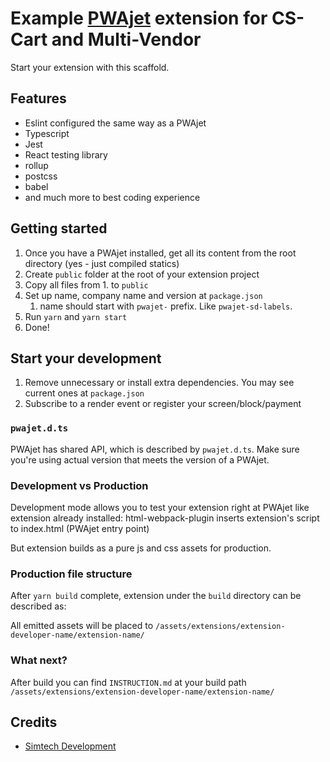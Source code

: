 # Example [PWAjet](https://pwajet.simtechdev.com/) extension for CS-Cart and Multi-Vendor

Start your extension with this scaffold.

## Features

* Eslint configured the same way as a PWAjet
* Typescript
* Jest
* React testing library
* rollup
* postcss
* babel
* and much more to best coding experience

## Getting started

1. Once you have a PWAjet installed, get all its content from the root directory (yes - just compiled statics)
2. Create `public` folder at the root of your extension project
3. Copy all files from 1. to `public`
4. Set up name, company name and version at `package.json`
   1. name should start with `pwajet-` prefix. Like `pwajet-sd-labels`.
5. Run `yarn` and `yarn start`
6. Done!

## Start your development

1. Remove unnecessary or install extra dependencies. You may see current ones at `package.json`
2. Subscribe to a render event or register your screen/block/payment

### `pwajet.d.ts`

PWAjet has shared API, which is described by `pwajet.d.ts`. Make sure you're using actual version that meets the version of a PWAjet.

### Development vs Production

Development mode allows you to test your extension right at PWAjet like extension already installed:
html-webpack-plugin inserts extension's script to index.html (PWAjet entry point)

But extension builds as a pure js and css assets for production.

### Production file structure

After `yarn build` complete, extension under the `build` directory can be described as:

All emitted assets will be placed to `/assets/extensions/extension-developer-name/extension-name/`

### What next?

After build you can find `INSTRUCTION.md` at your build path `/assets/extensions/extension-developer-name/extension-name/`

## Credits

- [Simtech Development](https://www.simtechdev.com/)
